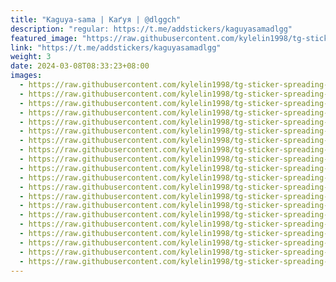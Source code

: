 ```yaml
---
title: "Kaguya-sama | Каґуя | @dlggch"
description: "regular: https://t.me/addstickers/kaguyasamadlgg"
featured_image: "https://raw.githubusercontent.com/kylelin1998/tg-sticker-spreading-worldwide-images/main/img/1a8d52d9-5aa3-4633-a682-f898ace13390.jpg"
link: "https://t.me/addstickers/kaguyasamadlgg"
weight: 3
date: 2024-03-08T08:33:23+08:00
images:
  - https://raw.githubusercontent.com/kylelin1998/tg-sticker-spreading-worldwide-images/main/img/1a8d52d9-5aa3-4633-a682-f898ace13390.jpg
  - https://raw.githubusercontent.com/kylelin1998/tg-sticker-spreading-worldwide-images/main/img/11494d04-5037-42fb-8f7a-75230d2204cf.jpg
  - https://raw.githubusercontent.com/kylelin1998/tg-sticker-spreading-worldwide-images/main/img/b55f2b1b-4db9-4a18-bb56-58d5a8e8bdb5.jpg
  - https://raw.githubusercontent.com/kylelin1998/tg-sticker-spreading-worldwide-images/main/img/6b4e7a7a-7aed-4946-a6ef-d1407f982041.jpg
  - https://raw.githubusercontent.com/kylelin1998/tg-sticker-spreading-worldwide-images/main/img/8635cad2-5e9e-4356-bfe1-82a95ea88e2e.jpg
  - https://raw.githubusercontent.com/kylelin1998/tg-sticker-spreading-worldwide-images/main/img/04514260-db30-4eda-873c-ce0a102b5eee.jpg
  - https://raw.githubusercontent.com/kylelin1998/tg-sticker-spreading-worldwide-images/main/img/4c861cd4-e749-4a79-a7d1-c77540592186.jpg
  - https://raw.githubusercontent.com/kylelin1998/tg-sticker-spreading-worldwide-images/main/img/976481aa-f25c-4b18-82f0-38584f08cdad.jpg
  - https://raw.githubusercontent.com/kylelin1998/tg-sticker-spreading-worldwide-images/main/img/d7d9678e-eadc-410e-85da-54a68f0dde63.jpg
  - https://raw.githubusercontent.com/kylelin1998/tg-sticker-spreading-worldwide-images/main/img/5f59b4fa-6b92-46b6-9812-585a20b9fe50.jpg
  - https://raw.githubusercontent.com/kylelin1998/tg-sticker-spreading-worldwide-images/main/img/729e420f-5e94-47e8-a40e-29d026f00629.jpg
  - https://raw.githubusercontent.com/kylelin1998/tg-sticker-spreading-worldwide-images/main/img/8304c70f-cc9d-4ed4-b782-462a9c8495ca.jpg
  - https://raw.githubusercontent.com/kylelin1998/tg-sticker-spreading-worldwide-images/main/img/1923a6e3-9023-404b-8944-77ae7e46d902.jpg
  - https://raw.githubusercontent.com/kylelin1998/tg-sticker-spreading-worldwide-images/main/img/81a57e81-5611-4aa3-bc2a-671da2e9ad40.jpg
  - https://raw.githubusercontent.com/kylelin1998/tg-sticker-spreading-worldwide-images/main/img/a910eb9f-6a7a-4289-9557-0a2a3c38804d.jpg
  - https://raw.githubusercontent.com/kylelin1998/tg-sticker-spreading-worldwide-images/main/img/3fd130af-9d97-48d8-b1c9-9459b1871e73.jpg
  - https://raw.githubusercontent.com/kylelin1998/tg-sticker-spreading-worldwide-images/main/img/053615d3-a840-43b2-85be-0136458ba022.jpg
  - https://raw.githubusercontent.com/kylelin1998/tg-sticker-spreading-worldwide-images/main/img/c5cd26c6-ef85-4e15-be5b-892893d474d6.jpg
  - https://raw.githubusercontent.com/kylelin1998/tg-sticker-spreading-worldwide-images/main/img/b3b38299-f16e-4d31-8ff3-54b306b6699f.jpg
  - https://raw.githubusercontent.com/kylelin1998/tg-sticker-spreading-worldwide-images/main/img/cab53a26-ebd3-4c90-adbd-d5a394fe8c54.jpg
---
```

